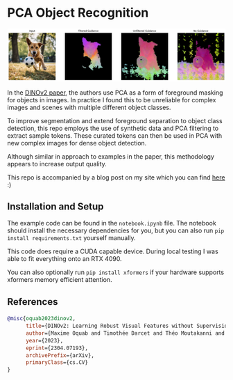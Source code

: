 # PCA Object Recognition

![Example Masks](example.png)

In the [DINOv2 paper](https://arxiv.org/abs/1706.03762), the authors use PCA as a form of foreground masking for objects in images. In practice I found this to be unreliable for complex images and scenes with multiple different object classes.

To improve segmentation and extend foreground separation to object class detection, this repo employs the use of synthetic data and PCA filtering to extract sample tokens. These curated tokens can then be used in PCA with new complex images for dense object detection.

Although similar in approach to examples in the paper, this methodology appears to increase output quality.

This repo is accompanied by a blog post on my site which you can find [here](https://zburkett.io/ai/2023/09/23/pca-object-detection.html) :)

## Installation and Setup

The example code can be found in the `notebook.ipynb` file. The notebook should install the necessary dependencies for you, but you can also run `pip install requirements.txt` yourself manually.

This code does require a CUDA capable device. During local testing I was able to fit everything onto an RTX 4090.

You can also optionally run `pip install xformers` if your hardware supports xformers memory efficient attention.

## References

```bibtex
@misc{oquab2023dinov2,
      title={DINOv2: Learning Robust Visual Features without Supervision}, 
      author={Maxime Oquab and Timothée Darcet and Théo Moutakanni and Huy Vo and Marc Szafraniec and Vasil Khalidov and Pierre Fernandez and Daniel Haziza and Francisco Massa and Alaaeldin El-Nouby and Mahmoud Assran and Nicolas Ballas and Wojciech Galuba and Russell Howes and Po-Yao Huang and Shang-Wen Li and Ishan Misra and Michael Rabbat and Vasu Sharma and Gabriel Synnaeve and Hu Xu and Hervé Jegou and Julien Mairal and Patrick Labatut and Armand Joulin and Piotr Bojanowski},
      year={2023},
      eprint={2304.07193},
      archivePrefix={arXiv},
      primaryClass={cs.CV}
}
```